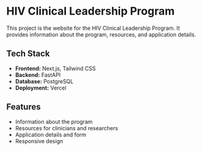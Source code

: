 # HIV Clinical Leadership Program

This project is the website for the HIV Clinical Leadership Program. It provides information about the program, resources, and application details.

## Tech Stack

- **Frontend:** Next.js, Tailwind CSS
- **Backend:** FastAPI
- **Database:** PostgreSQL
- **Deployment:** Vercel

## Features

- Information about the program
- Resources for clinicians and researchers
- Application details and form
- Responsive design